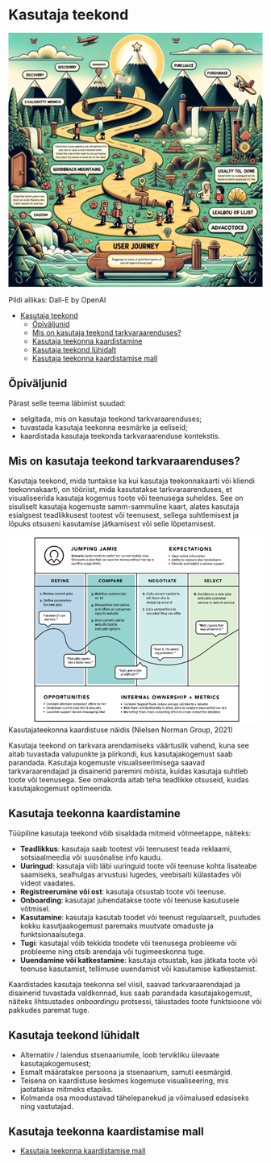# Kasutaja teekond

![Kasutaja teekond](User-Journey.webp)

Pildi allikas: Dall-E by OpenAI

- [Kasutaja teekond](#kasutaja-teekond)
  - [Õpiväljunid](#õpiväljunid)
  - [Mis on kasutaja teekond tarkvaraarenduses?](#mis-on-kasutaja-teekond-tarkvaraarenduses)
  - [Kasutaja teekonna kaardistamine](#kasutaja-teekonna-kaardistamine)
  - [Kasutaja teekond lühidalt](#kasutaja-teekond-lühidalt)
  - [Kasutaja teekonna kaardistamise mall](#kasutaja-teekonna-kaardistamise-mall)

## Õpiväljunid

Pärast selle teema läbimist suudad:

- selgitada, mis on kasutaja teekond tarkvaraarenduses;
- tuvastada kasutaja teekonna eesmärke ja eeliseid;
- kaardistada kasutaja teekonda tarkvaraarenduse kontekstis.

## Mis on kasutaja teekond tarkvaraarenduses?

Kasutaja teekond, mida tuntakse ka kui kasutaja teekonnakaarti või kliendi teekonnakaarti, on tööriist, mida kasutatakse tarkvaraarenduses, et visualiseerida kasutaja kogemus toote või teenusega suheldes. See on sisuliselt kasutaja kogemuste samm-sammuline kaart, alates kasutaja esialgsest teadlikkusest tootest või teenusest, sellega suhtlemisest ja lõpuks otsuseni kasutamise jätkamisest või selle lõpetamisest.

![Kasutajateekonna kaardistuse näidis](files/Kasutajateekond_1.png)
Kasutajateekonna kaardistuse näidis (Nielsen Norman Group, 2021)

Kasutaja teekond on tarkvara arendamiseks väärtuslik vahend, kuna see aitab tuvastada valupunkte ja piirkondi, kus kasutajakogemust saab parandada. Kasutaja kogemuste visualiseerimisega saavad tarkvaraarendajad ja disainerid paremini mõista, kuidas kasutaja suhtleb toote või teenusega. See omakorda aitab teha teadlikke otsuseid, kuidas kasutajakogemust optimeerida.

## Kasutaja teekonna kaardistamine

Tüüpiline kasutaja teekond võib sisaldada mitmeid võtmeetappe, näiteks:

- **Teadlikkus**: kasutaja saab tootest või teenusest teada reklaami, sotsiaalmeedia või suusõnalise info kaudu.
- **Uuringud**: kasutaja viib läbi uuringuid toote või teenuse kohta lisateabe saamiseks, sealhulgas arvustusi lugedes, veebisaiti külastades või videot vaadates.
- **Registreerumine või ost**: kasutaja otsustab toote või teenuse.
- **Onboarding**: kasutajat juhendatakse toote või teenuse kasutusele võtmisel.
- **Kasutamine**: kasutaja kasutab toodet või teenust regulaarselt, puutudes kokku kasutjaakogemust paremaks muutvate omaduste ja funktsionaalsutega.
- **Tugi**: kasutajal võib tekkida toodete või teenusega probleeme või probleeme ning otsib arendaja või tugimeeskonna tuge.
- **Uuendamine või katkestamine**: kasutaja otsustab, kas jätkata toote või teenuse kasutamist, tellimuse uuendamist või kasutamise katkestamist.

Kaardistades kasutaja teekonna sel viisil, saavad tarkvaraarendajad ja disainerid tuvastada valdkonnad, kus saab parandada kasutajakogemust, näiteks lihtsustades *onboardingu* protsessi, täiustades toote funktsioone või pakkudes paremat tuge.

## Kasutaja teekond lühidalt

- Alternatiiv / laiendus stsenaariumile, loob tervikliku ülevaate kasutajakogemusest;
- Esmalt määratakse persoona ja stsenaarium, samuti eesmärgid.
- Teisena on kaardistuse keskmes kogemuse visualiseering, mis jaotatakse mitmeks etapiks.
- Kolmanda osa moodustavad tähelepanekud ja võimalused edasiseks ning vastutajad.

## Kasutaja teekonna kaardistamise mall

- [Kasutaja teekonna kaardistamise mall](files/Kasutaja_teekond.pdf)
